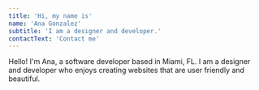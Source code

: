 ```yaml
---
title: 'Hi, my name is'
name: 'Ana Gonzalez'
subtitle: 'I am a designer and developer.'
contactText: 'Contact me'
---
```


Hello! I'm Ana, a software developer based in Miami, FL. I am a designer and developer who enjoys creating websites that are user friendly and beautiful.
